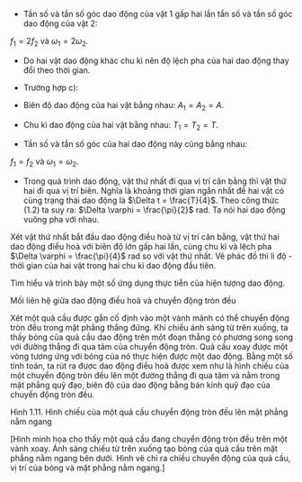 - Tần số và tần số góc dao động của vật 1 gấp hai lần tần số và tần số góc dao động của vật 2:

$f_1 = 2f_2$ và $\omega_1 = 2\omega_2$.

- Do hai vật dao động khác chu kì nên độ lệch pha của hai dao động thay đổi theo thời gian.

* Trường hợp c):

- Biên độ dao động của hai vật bằng nhau: $A_1 = A_2 = A$.

- Chu kì dao động của hai vật bằng nhau: $T_1 = T_2 = T$.

- Tần số và tần số góc của hai dao động này cũng bằng nhau:

$f_1 = f_2$ và $\omega_1 = \omega_2$.

- Trong quá trình dao động, vật thứ nhất đi qua vị trí cân bằng thì vật thứ hai đi qua vị trí biên. Nghĩa là khoảng thời gian ngắn nhất để hai vật có cùng trạng thái dao động là $\Delta t = \frac{T}{4}$. Theo công thức (1.2) ta suy ra: $\Delta \varphi = \frac{\pi}{2}$ rad. Ta nói hai dao động vuông pha với nhau.

Xét vật thứ nhất bắt đầu dao động điều hoà từ vị trí cân bằng, vật thứ hai dao động điều hoà với biên độ lớn gấp hai lần, cùng chu kì và lệch pha $\Delta \varphi = \frac{\pi}{4}$ rad so với vật thứ nhất. Vẽ phác đồ thì li độ - thời gian của hai vật trong hai chu kì dao động đầu tiên.

Tìm hiểu và trình bày một số ứng dụng thực tiễn của hiện tượng dao động.

Mối liên hệ giữa dao động điều hoà và chuyển động tròn đều

Xét một quả cầu được gắn cố định vào một vành mảnh có thể chuyển động tròn đều trong mặt phẳng thẳng đứng. Khi chiếu ánh sáng từ trên xuống, ta thấy bóng của quả cầu dao động trên một đoạn thẳng có phương song song với đường thẳng đi qua tâm của chuyển động tròn. Quả cầu xoay được một vòng tương ứng với bóng của nó thực hiện được một dao động. Bằng một số tính toán, ta rút ra được dao động điều hoà được xem như là hình chiếu của một chuyển động tròn đều lên một đường thẳng đi qua tâm và nằm trong mặt phẳng quỹ đạo, biên độ của dao động bằng bán kính quỹ đạo của chuyển động tròn đều.

Hình 1.11. Hình chiếu của một quả cầu chuyển động tròn đều lên mặt phẳng nằm ngang

[Hình minh họa cho thấy một quả cầu đang chuyển động tròn đều trên một vành xoay. Ánh sáng chiếu từ trên xuống tạo bóng của quả cầu trên mặt phẳng nằm ngang bên dưới. Hình vẽ chỉ ra chiều chuyển động của quả cầu, vị trí của bóng và mặt phẳng nằm ngang.]